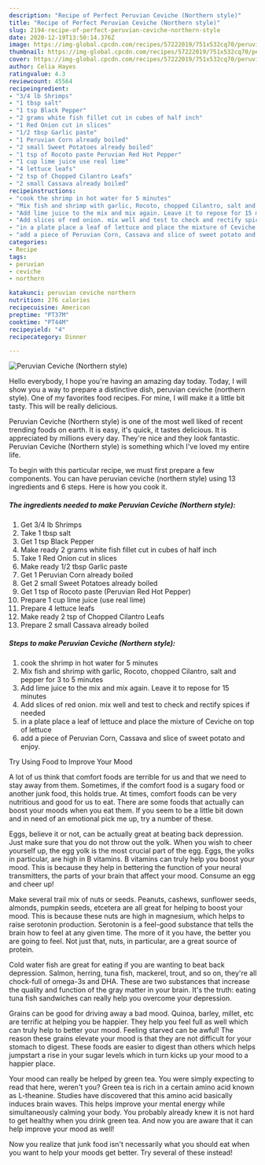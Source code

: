 ```yaml
---
description: "Recipe of Perfect Peruvian Ceviche (Northern style)"
title: "Recipe of Perfect Peruvian Ceviche (Northern style)"
slug: 2194-recipe-of-perfect-peruvian-ceviche-northern-style
date: 2020-12-19T13:50:14.376Z
image: https://img-global.cpcdn.com/recipes/57222019/751x532cq70/peruvian-ceviche-northern-style-recipe-main-photo.jpg
thumbnail: https://img-global.cpcdn.com/recipes/57222019/751x532cq70/peruvian-ceviche-northern-style-recipe-main-photo.jpg
cover: https://img-global.cpcdn.com/recipes/57222019/751x532cq70/peruvian-ceviche-northern-style-recipe-main-photo.jpg
author: Celia Hayes
ratingvalue: 4.3
reviewcount: 45564
recipeingredient:
- "3/4 lb Shrimps"
- "1 tbsp salt"
- "1 tsp Black Pepper"
- "2 grams white fish fillet cut in cubes of half inch"
- "1 Red Onion cut in slices"
- "1/2 tbsp Garlic paste"
- "1 Peruvian Corn already boiled"
- "2 small Sweet Potatoes already boiled"
- "1 tsp of Rocoto paste Peruvian Red Hot Pepper"
- "1 cup lime juice use real lime"
- "4 lettuce leafs"
- "2 tsp of Chopped Cilantro Leafs"
- "2 small Cassava already boiled"
recipeinstructions:
- "cook the shrimp in hot water for 5 minutes"
- "Mix fish and shrimp with garlic, Rocoto, chopped Cilantro, salt and pepper for 3 to 5 minutes"
- "Add lime juice to the mix and mix again. Leave it to repose for 15 minutes"
- "Add slices of red onion. mix well and test to check and rectify spices if needed"
- "in a plate place a leaf of lettuce and place the mixture of Ceviche on top of lettuce"
- "add a piece of Peruvian Corn, Cassava and slice of sweet potato and enjoy."
categories:
- Recipe
tags:
- peruvian
- ceviche
- northern

katakunci: peruvian ceviche northern 
nutrition: 276 calories
recipecuisine: American
preptime: "PT37M"
cooktime: "PT44M"
recipeyield: "4"
recipecategory: Dinner

---
```



![Peruvian Ceviche (Northern style)](https://img-global.cpcdn.com/recipes/57222019/751x532cq70/peruvian-ceviche-northern-style-recipe-main-photo.jpg)

Hello everybody, I hope you're having an amazing day today. Today, I will show you a way to prepare a distinctive dish, peruvian ceviche (northern style). One of my favorites food recipes. For mine, I will make it a little bit tasty. This will be really delicious.



Peruvian Ceviche (Northern style) is one of the most well liked of recent trending foods on earth. It is easy, it's quick, it tastes delicious. It is appreciated by millions every day. They're nice and they look fantastic. Peruvian Ceviche (Northern style) is something which I've loved my entire life.


To begin with this particular recipe, we must first prepare a few components. You can have peruvian ceviche (northern style) using 13 ingredients and 6 steps. Here is how you cook it.

<!--inarticleads1-->

##### The ingredients needed to make Peruvian Ceviche (Northern style):

1. Get 3/4 lb Shrimps
1. Take 1 tbsp salt
1. Get 1 tsp Black Pepper
1. Make ready 2 grams white fish fillet cut in cubes of half inch
1. Take 1 Red Onion cut in slices
1. Make ready 1/2 tbsp Garlic paste
1. Get 1 Peruvian Corn already boiled
1. Get 2 small Sweet Potatoes already boiled
1. Get 1 tsp of Rocoto paste (Peruvian Red Hot Pepper)
1. Prepare 1 cup lime juice (use real lime)
1. Prepare 4 lettuce leafs
1. Make ready 2 tsp of Chopped Cilantro Leafs
1. Prepare 2 small Cassava already boiled




<!--inarticleads2-->

##### Steps to make Peruvian Ceviche (Northern style):

1. cook the shrimp in hot water for 5 minutes
1. Mix fish and shrimp with garlic, Rocoto, chopped Cilantro, salt and pepper for 3 to 5 minutes
1. Add lime juice to the mix and mix again. Leave it to repose for 15 minutes
1. Add slices of red onion. mix well and test to check and rectify spices if needed
1. in a plate place a leaf of lettuce and place the mixture of Ceviche on top of lettuce
1. add a piece of Peruvian Corn, Cassava and slice of sweet potato and enjoy.




Try Using Food to Improve Your Mood


A lot of us think that comfort foods are terrible for us and that we need to stay away from them. Sometimes, if the comfort food is a sugary food or another junk food, this holds true. At times, comfort foods can be very nutritious and good for us to eat. There are some foods that actually can boost your moods when you eat them. If you seem to be a little bit down and in need of an emotional pick me up, try a number of these.

Eggs, believe it or not, can be actually great at beating back depression. Just make sure that you do not throw out the yolk. When you wish to cheer yourself up, the egg yolk is the most crucial part of the egg. Eggs, the yolks in particular, are high in B vitamins. B vitamins can truly help you boost your mood. This is because they help in bettering the function of your neural transmitters, the parts of your brain that affect your mood. Consume an egg and cheer up!

Make several trail mix of nuts or seeds. Peanuts, cashews, sunflower seeds, almonds, pumpkin seeds, etcetera are all great for helping to boost your mood. This is because these nuts are high in magnesium, which helps to raise serotonin production. Serotonin is a feel-good substance that tells the brain how to feel at any given time. The more of it you have, the better you are going to feel. Not just that, nuts, in particular, are a great source of protein.

Cold water fish are great for eating if you are wanting to beat back depression. Salmon, herring, tuna fish, mackerel, trout, and so on, they're all chock-full of omega-3s and DHA. These are two substances that increase the quality and function of the gray matter in your brain. It's the truth: eating tuna fish sandwiches can really help you overcome your depression. 

Grains can be good for driving away a bad mood. Quinoa, barley, millet, etc are terrific at helping you be happier. They help you feel full as well which can truly help to better your mood. Feeling starved can be awful! The reason these grains elevate your mood is that they are not difficult for your stomach to digest. These foods are easier to digest than others which helps jumpstart a rise in your sugar levels which in turn kicks up your mood to a happier place.

Your mood can really be helped by green tea. You were simply expecting to read that here, weren't you? Green tea is rich in a certain amino acid known as L-theanine. Studies have discovered that this amino acid basically induces brain waves. This helps improve your mental energy while simultaneously calming your body. You probably already knew it is not hard to get healthy when you drink green tea. And now you are aware that it can help improve your mood as well!

Now you realize that junk food isn't necessarily what you should eat when you want to help your moods get better. Try several of these instead!

